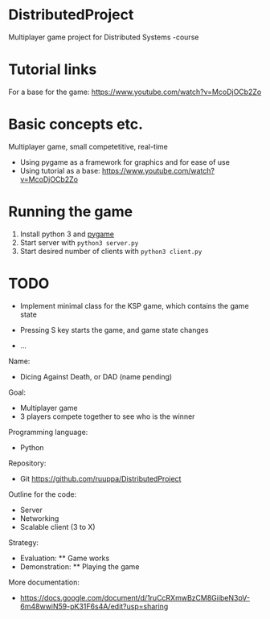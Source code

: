 # DistributedProject
Multiplayer game project for Distributed Systems -course

# Tutorial links
For a base for the game: https://www.youtube.com/watch?v=McoDjOCb2Zo

# Basic concepts etc.
Multiplayer game, small competetitive, real-time
* Using pygame as a framework for graphics and for ease of use
* Using tutorial as a base:
	https://www.youtube.com/watch?v=McoDjOCb2Zo

# Running the game

1. Install python 3 and [pygame](https://www.pygame.org/)
1. Start server with `python3 server.py`
1. Start desired number of clients with `python3 client.py`

# TODO

* Implement minimal class for the KSP game, which contains the game state

* Pressing S key starts the game, and game state changes

* ...

Name:
* Dicing Against Death, or DAD (name pending)

Goal:
* Multiplayer game
* 3 players compete together to see who is the winner

Programming language:
* Python

Repository:
* Git
https://github.com/ruuppa/DistributedProject

Outline for the code:
* Server
* Networking
* Scalable client (3 to X)

Strategy:
* Evaluation:
** Game works
* Demonstration:
** Playing the game

More documentation:
* https://docs.google.com/document/d/1ruCcRXmwBzCM8GiibeN3pV-6m48wwiN59-pK31F6s4A/edit?usp=sharing
